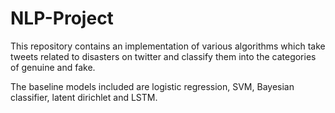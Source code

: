 # NLP-Project

This repository contains an implementation of various algorithms which take tweets related to disasters on twitter and classify them into the categories of genuine and fake.

The baseline models included are logistic regression, SVM, Bayesian classifier, latent dirichlet and LSTM.
